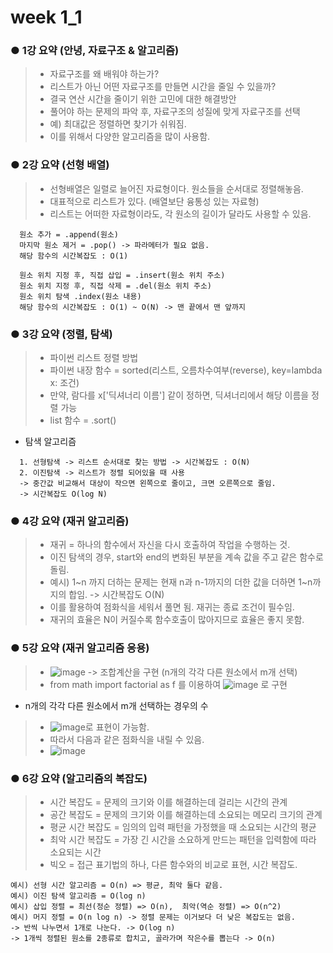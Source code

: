 # week 1_1

### ● 1강 요약 (안녕, 자료구조 & 알고리즘)
> * 자료구조를 왜 배워야 하는가?
> * 리스트가 아닌 어떤 자료구조를 만들면 시간을 줄일 수 있을까?
> * 결국 연산 시간을 줄이기 위한 고민에 대한 해결방안
> * 풀어야 하는 문제의 파악 후, 자료구조의 성질에 맞게 자료구조를 선택
> * 예) 최대값은 정렬하면 찾기가 쉬워짐.
> * 이를 위해서 다양한 알고리즘을 많이 사용함.

### ● 2강 요약 (선형 배열)
> * 선형배열은 일렬로 늘어진 자료형이다. 원소들을 순서대로 정렬해놓음.
> * 대표적으로 리스트가 있다. (배열보단 융통성 있는 자료형)
> * 리스트는 어떠한 자료형이라도, 각 원소의 길이가 달라도 사용할 수 있음.
```
  원소 추가 = .append(원소)
  마지막 원소 제거 = .pop() -> 파라메터가 필요 없음.
  해당 함수의 시간복잡도 : O(1)

  원소 위치 지정 후, 직접 삽입 = .insert(원소 위치 주소)
  원소 위치 지정 후, 직접 삭제 = .del(원소 위치 주소)
  원소 위치 탐색 .index(원소 내용)
  해당 함수의 시간복잡도 : O(1) ~ O(N) -> 맨 끝에서 맨 앞까지
```
### ● 3강 요약 (정렬, 탐색)
> * 파이썬 리스트 정렬 방법
> * 파이썬 내장 함수 = sorted(리스트, 오름차수여부(reverse), key=lambda x: 조건)
> * 만약, 람다를 x['딕셔너리 이름'] 같이 정하면, 딕셔너리에서 해당 이름을 정렬 가능
> * list 함수 = .sort()

* 탐색 알고리즘
```
  1. 선형탐색 -> 리스트 순서대로 찾는 방법 -> 시간복잡도 : O(N)
  2. 이진탐색 -> 리스트가 정렬 되어있을 때 사용
  -> 중간값 비교해서 대상이 작으면 왼쪽으로 줄이고, 크면 오른쪽으로 줄임.
  -> 시간복잡도 O(log N)
```
### ● 4강 요약 (재귀 알고리즘)
> * 재귀 = 하나의 함수에서 자신을 다시 호출하여 작업을 수행하는 것.
> * 이진 탐색의 경우, start와 end의 변화된 부분을 계속 값을 주고 같은 함수로 돌림.
> * 예시) 1~n 까지 더하는 문제는 현재 n과 n-1까지의 더한 값을 더하면 1~n까지의 합임. -> 시간복잡도 O(N)
> * 이를 활용하여 점화식을 세워서 풀면 됨. 재귀는 종료 조건이 필수임.
> * 재귀의 효율은 N이 커질수록 함수호출이 많아지므로 효율은 좋지 못함.

### ● 5강 요약 (재귀 알고리즘 응용)
> * ![image](https://user-images.githubusercontent.com/55529455/154016554-e04a0921-58b5-4fc9-9c5a-d267417106d0.png) -> 조합계산을 구현 (n개의 각각 다른 원소에서 m개 선택)
> * from math import factorial as f 를 이용하여 ![image](https://user-images.githubusercontent.com/55529455/154016780-d83aeb67-3c57-48b8-80e2-34f3e412be0f.png) 로 구현
* n개의 각각 다른 원소에서 m개 선택하는 경우의 수
> * ![image](https://user-images.githubusercontent.com/55529455/154017079-2246c6f9-6f12-4c78-a6ab-8466e8f80ea3.png)로 표현이 가능함.
> * 따라서 다음과 같은 점화식을 내릴 수 있음. 
> * ![image](https://user-images.githubusercontent.com/55529455/154017666-bc76a0b8-ef33-4383-85b9-e504a7eceb46.png)

### ● 6강 요약 (알고리즘의 복잡도)
> * 시간 복잡도 = 문제의 크기와 이를 해결하는데 걸리는 시간의 관계
> * 공간 복잡도 = 문제의 크기와 이를 해결하는데 소요되는 메모리 크기의 관계
> * 평균 시간 복잡도 = 임의의 입력 패턴을 가정했을 때 소요되는 시간의 평균
> * 최악 시간 복잡도 = 가장 긴 시간을 소요하게 만드는 패턴을 입력함에 따라 소요되는 시간
> * 빅오 = 접근 표기법의 하나, 다른 함수와의 비교로 표현, 시간 복잡도.
```
예시) 선형 시간 알고리즘 = O(n) => 평균, 최악 둘다 같음.
예시) 이진 탐색 알고리즘 = O(log n)
예시) 삽입 정렬 = 최선(정순 정렬) => O(n),  최악(역순 정렬) => O(n^2)
예시) 머지 정렬 = O(n log n) -> 정렬 문제는 이거보다 더 낮은 복잡도는 없음.
-> 반씩 나누면서 1개로 나눈다. -> O(log n)
-> 1개씩 정렬된 원소를 2종류로 합치고, 골라가며 작은수를 뽑는다 -> O(n)
```
